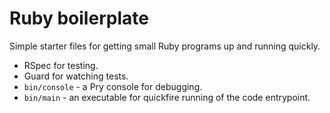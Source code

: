 # Ruby boilerplate

Simple starter files for getting small Ruby programs up and running quickly.

* RSpec for testing.
* Guard for watching tests.
* `bin/console` - a Pry console for debugging.
* `bin/main` - an executable for quickfire running of the code entrypoint.